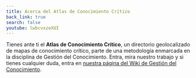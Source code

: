 ```yaml
---
title: Acerca del Atlas de Conocimiento Crítico
back_link: true
search: false
youtube: lwbcvxzeXUI
---
```


Tienes ante ti el **Atlas de Conocimiento Crítico**, un directorio geolocalizado de mapas de conocimiento crítico, parte de una metodología enmarcada en la disciplina de Gestión del Conocimiento. Entra, mira nuestro trabajo y si tienes cualquier duda, entra en [nuestra página del Wiki de Gestión del Conocimiento](https://ws168.juntadeandalucia.es/wikigestionC/index.php?title=Mapa_de_Conocimiento_Cr%C3%ADtico).
